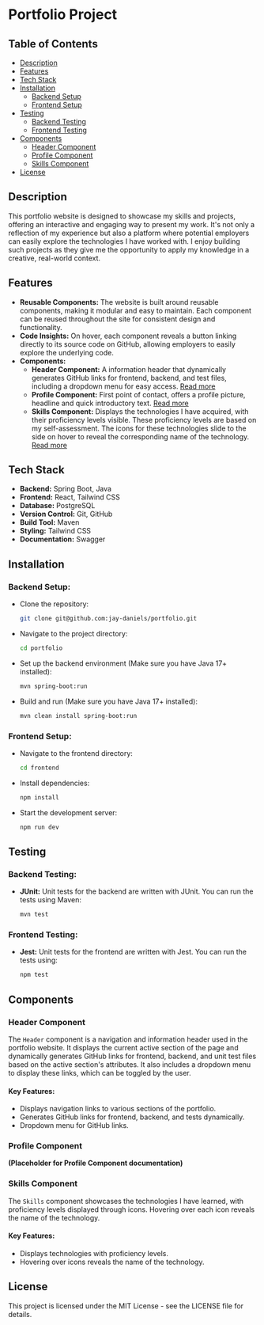 # Portfolio Project

## Table of Contents

- [Description](#description)
- [Features](#features)
- [Tech Stack](#tech-stack)
- [Installation](#installation)
  - [Backend Setup](#backend-setup)
  - [Frontend Setup](#frontend-setup)
- [Testing](#testing)
  - [Backend Testing](#backend-testing)
  - [Frontend Testing](#frontend-testing)
- [Components](#components)
  - [Header Component](#header-component)
  - [Profile Component](#profile-component)
  - [Skills Component](#skills-component)
- [License](#license)

## Description

This portfolio website is designed to showcase my skills and projects, offering an interactive and engaging way to present my work. It's not only a reflection of my experience but also a platform where potential employers can easily explore the technologies I have worked with. I enjoy building such projects as they give me the opportunity to apply my knowledge in a creative, real-world context.

## Features

- **Reusable Components:** The website is built around reusable components, making it modular and easy to maintain. Each component can be reused throughout the site for consistent design and functionality.
- **Code Insights:** On hover, each component reveals a button linking directly to its source code on GitHub, allowing employers to easily explore the underlying code.
- **Components:**
    - **Header Component:** A information header that dynamically generates GitHub links for frontend, backend, and test files, including a dropdown menu for easy access. [Read more](#header-component)
    - **Profile Component:** First point of contact, offers a profile picture, headline and quick introductory text. [Read more](#profile-component)
    - **Skills Component:** Displays the technologies I have acquired, with their proficiency levels visible. These proficiency levels are based on my self-assessment. The icons for these technologies slide to the side on hover to reveal the corresponding name of the technology. [Read more](#skills-component)

## Tech Stack

- **Backend:** Spring Boot, Java
- **Frontend:** React, Tailwind CSS
- **Database:** PostgreSQL
- **Version Control:** Git, GitHub
- **Build Tool:** Maven
- **Styling:** Tailwind CSS
- **Documentation:** Swagger

## Installation

### Backend Setup:

- Clone the repository:

    ```bash
    git clone git@github.com:jay-daniels/portfolio.git
    ```

- Navigate to the project directory:

    ```bash
    cd portfolio
    ```

- Set up the backend environment (Make sure you have Java 17+ installed):

    ```bash
    mvn spring-boot:run
    ```
    
- Build and run (Make sure you have Java 17+ installed):

    ```bash
    mvn clean install spring-boot:run
    ```

### Frontend Setup:

- Navigate to the frontend directory:

    ```bash
    cd frontend
    ```

- Install dependencies:

    ```bash
    npm install
    ```

- Start the development server:

    ```bash
    npm run dev
    ```

## Testing

### Backend Testing:

- **JUnit:** Unit tests for the backend are written with JUnit. You can run the tests using Maven:

    ```bash
    mvn test
    ```

### Frontend Testing:

- **Jest:** Unit tests for the frontend are written with Jest. You can run the tests using:

    ```bash
    npm test
    ```

## Components

### Header Component

The `Header` component is a navigation and information header used in the portfolio website. It displays the current active section of the page and dynamically generates GitHub links for frontend, backend, and unit test files based on the active section's attributes. It also includes a dropdown menu to display these links, which can be toggled by the user.

#### Key Features:
- Displays navigation links to various sections of the portfolio.
- Generates GitHub links for frontend, backend, and tests dynamically.
- Dropdown menu for GitHub links.

### Profile Component

**(Placeholder for Profile Component documentation)**

### Skills Component

The `Skills` component showcases the technologies I have learned, with proficiency levels displayed through icons. Hovering over each icon reveals the name of the technology.

#### Key Features:
- Displays technologies with proficiency levels.
- Hovering over icons reveals the name of the technology.

## License

This project is licensed under the MIT License - see the LICENSE file for details.
